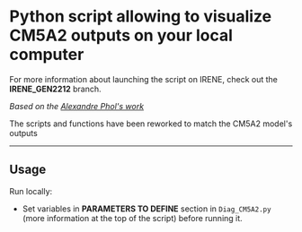 # Python script allowing to visualize CM5A2 outputs on your local computer

For more information about launching the script on IRENE, check out the __IRENE_GEN2212__ branch.

_Based on the [Alexandre Phol's work](https://github.com/Paleoclim-CNRS/genie_basicdiags)_

The scripts and functions have been reworked to match the CM5A2 model's outputs

---

## Usage

Run locally:
- Set variables in __PARAMETERS TO DEFINE__ section in `Diag_CM5A2.py` (more information at the top of the script) before running it.

